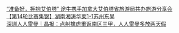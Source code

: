  
[“准备好，拥抱艾伯塔”  途牛携手加拿大艾伯塔省旅游局共办旅游分享会](http://www.dianyue.me/archives/517/9l71rnghuma91e4w/)  
[【第14轮比赛集锦】湖南湘涛华莱1-1苏州东吴](http://www.dianyue.me/archives/718/3vd5ydlida83rd66/)  
[深圳人人雷曼｜晶报：点射擒虎重返南区三甲，人人雷曼多放两天假](http://www.dianyue.me/archives/442/a8bwhqivp6qqyrmv/)